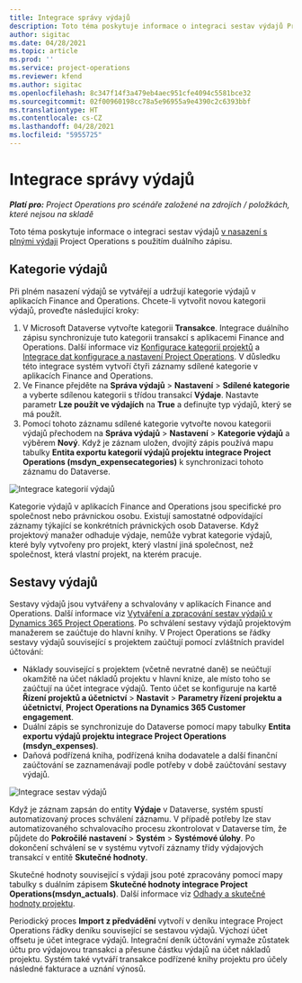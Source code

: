 ```yaml
---
title: Integrace správy výdajů
description: Toto téma poskytuje informace o integraci sestav výdajů Project Operations s použitím duálního zápisu.
author: sigitac
ms.date: 04/28/2021
ms.topic: article
ms.prod: ''
ms.service: project-operations
ms.reviewer: kfend
ms.author: sigitac
ms.openlocfilehash: 8c347f14f3a479eb4aec951cfe4094c5581bce32
ms.sourcegitcommit: 02f00960198cc78a5e96955a9e4390c2c6393bbf
ms.translationtype: HT
ms.contentlocale: cs-CZ
ms.lasthandoff: 04/28/2021
ms.locfileid: "5955725"
---
```

# <a name="expense-management-integration"></a>Integrace správy výdajů

_**Platí pro:** Project Operations pro scénáře založené na zdrojích / položkách, které nejsou na skladě_

Toto téma poskytuje informace o integraci sestav výdajů [v nasazení s plnými výdaji](../expense/expense-overview.md) Project Operations s použitím duálního zápisu.

## <a name="expense-categories"></a>Kategorie výdajů

Při plném nasazení výdajů se vytvářejí a udržují kategorie výdajů v aplikacích Finance and Operations. Chcete-li vytvořit novou kategorii výdajů, proveďte následující kroky:

1. V Microsoft Dataverse vytvořte kategorii **Transakce**. Integrace duálního zápisu synchronizuje tuto kategorii transakcí s aplikacemi Finance and Operations. Další informace viz [Konfigurace kategorií projektů](/dynamics365/project-operations/project-accounting/configure-project-categories) a [Integrace dat konfigurace a nastavení Project Operations](resource-dual-write-setup-integration.md). V důsledku této integrace systém vytvoří čtyři záznamy sdílené kategorie v aplikacích Finance and Operations.
2. Ve Finance přejděte na **Správa výdajů** > **Nastavení** > **Sdílené kategorie** a vyberte sdílenou kategorii s třídou transakcí **Výdaje**. Nastavte parametr **Lze použít ve výdajích** na **True** a definujte typ výdajů, který se má použít.
3. Pomocí tohoto záznamu sdílené kategorie vytvořte novou kategorii výdajů přechodem na **Správa výdajů** > **Nastavení** > **Kategorie výdajů** a výběrem **Nový**. Když je záznam uložen, dvojitý zápis používá mapu tabulky **Entita exportu kategorií výdajů projektu integrace Project Operations (msdyn\_expensecategories)** k synchronizaci tohoto záznamu do Dataverse.

  ![Integrace kategorií výdajů](./media/DW6ExpenseCategories.png)

Kategorie výdajů v aplikacích Finance and Operations jsou specifické pro společnost nebo právnickou osobu. Existují samostatné odpovídající záznamy týkající se konkrétních právnických osob Dataverse. Když projektový manažer odhaduje výdaje, nemůže vybrat kategorie výdajů, které byly vytvořeny pro projekt, který vlastní jiná společnost, než společnost, která vlastní projekt, na kterém pracuje. 

## <a name="expense-reports"></a>Sestavy výdajů

Sestavy výdajů jsou vytvářeny a schvalovány v aplikacích Finance and Operations. Další informace viz [Vytváření a zpracování sestav výdajů v Dynamics 365 Project Operations](/learn/modules/create-process-expense-reports/). Po schválení sestavy výdajů projektovým manažerem se zaúčtuje do hlavní knihy. V Project Operations se řádky sestavy výdajů související s projektem zaúčtují pomocí zvláštních pravidel účtování:

  - Náklady související s projektem (včetně nevratné daně) se neúčtují okamžitě na účet nákladů projektu v hlavní knize, ale místo toho se zaúčtují na účet integrace výdajů. Tento účet se konfiguruje na kartě **Řízení projektů a účetnictví** > **Nastavit** > **Parametry řízení projektu a účetnictví**, **Project Operations na Dynamics 365 Customer engagement**.
  - Duální zápis se synchronizuje do Dataverse pomocí mapy tabulky **Entita exportu výdajů projektu integrace Project Operations (msdyn\_expenses)**.
  - Daňová podřízená kniha, podřízená kniha dodavatele a další finanční zaúčtování se zaznamenávají podle potřeby v době zaúčtování sestavy výdajů.

  ![Integrace sestav výdajů](./media/DW6ExpenseReports.png)

Když je záznam zapsán do entity **Výdaje** v Dataverse, systém spustí automatizovaný proces schválení záznamu. V případě potřeby lze stav automatizovaného schvalovacího procesu zkontrolovat v Dataverse tím, že půjdete do **Pokročilé nastavení** > **Systém** > **Systémové úlohy**. Po dokončení schválení se v systému vytvoří záznamy třídy výdajových transakcí v entitě **Skutečné hodnoty**.

Skutečné hodnoty související s výdaji jsou poté zpracovány pomocí mapy tabulky s duálním zápisem **Skutečné hodnoty integrace Project Operations(msdyn\_actuals)**. Další informace viz [Odhady a skutečné hodnoty projektu](resource-dual-write-estimates-actuals.md).

Periodický proces **Import z předvádění** vytvoří v deníku integrace Project Operations řádky deníku související se sestavou výdajů. Výchozí účet offsetu je účet integrace výdajů. Integrační deník účtování vymaže zůstatek účtu pro výdajovou transakci a přesune částku výdajů na účet nákladů projektu. Systém také vytváří transakce podřízené knihy projektu pro účely následné fakturace a uznání výnosů.
